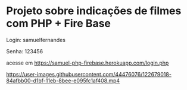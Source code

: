 # Projeto sobre indicações de filmes com PHP + Fire Base

Login: samuelfernandes

Senha: 123456

acesse em https://samuel-php-firebase.herokuapp.com/login.php


https://user-images.githubusercontent.com/44476076/122679018-84afbb00-d1bf-11eb-8bee-e095fc1af408.mp4

